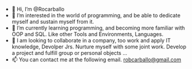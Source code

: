- 👋 Hi, I’m @Rocarballo
- 👀 I’m interested in the world of programming, and be able to dedicate myself and sustain myself from it.
- 🌱 I’m currently learning programming, and becoming more familiar with OOP and SQL.
Like other Tools and Environments, Languages.
- 💞️ I am looking to collaborate in a company, too
work and apply IT knowledge, Devolper Jrs.
Nurture myself with some joint work. Develop a project and fulfill group or personal objects ...
- 📫 You can contact me at the following email. robcarballo@gmail.com

<!---
Rocarballo/Rocarballo is a ✨ special ✨ repository because its `README.md` (this file) appears on your GitHub profile.
You can click the Preview link to take a look at your changes.
--->
